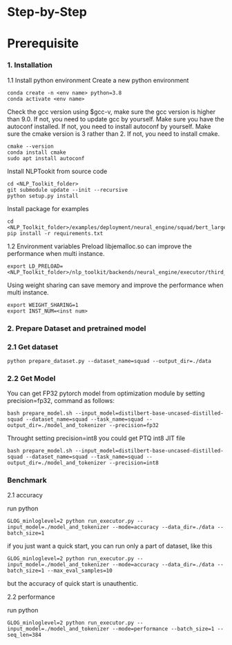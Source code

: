 # Step-by-Step

# Prerequisite

### 1. Installation
1.1 Install python environment
Create a new python environment
```shell
conda create -n <env name> python=3.8
conda activate <env name>
```
Check the gcc version using $gcc-v, make sure the gcc version is higher than 9.0.
If not, you need to update gcc by yourself.
Make sure you have the autoconf installed.
If not, you need to install autoconf by yourself.
Make sure the cmake version is 3 rather than 2.
If not, you need to install cmake.
```shell
cmake --version
conda install cmake
sudo apt install autoconf
```
Install NLPTookit from source code
```shell
cd <NLP_Toolkit_folder>
git submodule update --init --recursive
python setup.py install
```
Install package for examples
```shell
cd <NLP_Toolkit_folder>/examples/deployment/neural_engine/squad/bert_large
pip install -r requirements.txt
```
1.2 Environment variables Preload libjemalloc.so can improve the performance when multi instance.
```
export LD_PRELOAD=<NLP_Toolkit_folder>/nlp_toolkit/backends/neural_engine/executor/third_party/jemalloc/lib/libjemalloc.so
```
Using weight sharing can save memory and improve the performance when multi instance.
```
export WEIGHT_SHARING=1
export INST_NUM=<inst num>
```
### 2. Prepare Dataset and pretrained model

### 2.1 Get dataset

```shell
python prepare_dataset.py --dataset_name=squad --output_dir=./data
```

### 2.2 Get Model
You can get FP32 pytorch model from optimization module by setting precision=fp32, command as follows:
```shell
bash prepare_model.sh --input_model=distilbert-base-uncased-distilled-squad --dataset_name=squad --task_name=squad --output_dir=./model_and_tokenizer --precision=fp32
```

Throught setting precision=int8 you could get PTQ int8 JIT file
```
bash prepare_model.sh --input_model=distilbert-base-uncased-distilled-squad --dataset_name=squad --task_name=squad --output_dir=./model_and_tokenizer --precision=int8
```

### Benchmark
  2.1 accuracy

  run python
  ```shell
  GLOG_minloglevel=2 python run_executor.py --input_model=./model_and_tokenizer --mode=accuracy --data_dir=./data --batch_size=1
  ```
  if you just want a quick start, you can run only a part of dataset, like this
  ```shell
  GLOG_minloglevel=2 python run_executor.py --input_model=./model_and_tokenizer --mode=accuracy --data_dir=./data --batch_size=1 --max_eval_samples=10
  ```
  but the accuracy of quick start is unauthentic.

  2.2 performance

  run python
  ```shell
  GLOG_minloglevel=2 python run_executor.py --input_model=./model_and_tokenizer --mode=performance --batch_size=1 --seq_len=384
  ```
